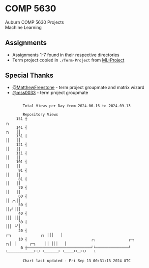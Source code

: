 # COMP 5630
Auburn COMP 5630 Projects  
Machine Learning

## Assignments
- Assignments 1-7 found in their respective directories
- Term project copied in `./Term-Project` from [ML-Project](https://github.com/wumphlett/ML-Project)

## Special Thanks
- [@MatthewFreestone](https://github.com/MatthewFreestone) - term project groupmate and matrix wizard
- [@mss0033](https://github.com/mss0033) - term project groupmate

```

        Total Views per Day from 2024-06-16 to 2024-09-13

        Repository Views
     151 ┼                                                                                       ╭╮
     141 ┤                                                                                  ╭╮   ││
     131 ┤                                                                                  ││   ││
     121 ┤                                                                                  ││   ││
     111 ┤                                                                                  ││   ││
     101 ┤                                                                                  ││   ││
      91 ┤                                                                                  ││   ││
      81 ┤                                                                                  ││   ││
      70 ┤                                                                                  ││   ││
      60 ┤                                                                                  ││ ╭╮││
      50 ┤                                                                                  ││╭╯│││
      40 ┤                                                                                  │││ │││
      30 ┤                                                                                  │││ ╰╯│
      20 ┤                                                               ╭─╮             ╭╮ │││   │
      10 ┤                             ╭╮               ╭─╮            ╭╮│ │      ╭─╮    ││ │││   │
       0 ┼─────────────────────────────╯╰───────────────╯ ╰────────────╯╰╯ ╰──────╯ ╰────╯╰─╯╰╯   ╰

        Chart last updated - Fri Sep 13 00:31:13 2024 UTC
        
```

